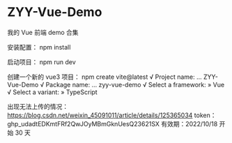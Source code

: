 # ZYY-Vue-Demo

我的 Vue 前端 demo 合集

安装配置：
npm install

启动项目：
npm run dev

创建一个新的 vue3 项目：
npm create vite@latest
√ Project name: ... ZYY-Vue-Demo
√ Package name: ... zyy-vue-demo
√ Select a framework: » Vue
√ Select a variant: » TypeScript

出现无法上传的情况：
https://blog.csdn.net/weixin_45091011/article/details/125365034
token：
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
有效期：2022/10/18 开始 30 天
